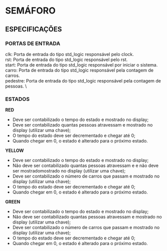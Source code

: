 # SEMÁFORO
## ESPECIFICAÇÕES

### PORTAS DE ENTRADA
clk:      Porta de entrada do tipo std_logic responsável pelo clock. \
rst:      Porta de entrada do tipo std_logic responsável pelo rst. \
start:    Porta de entrada do tipo std_logic responsável por iniciar o sistema. \
carro:    Porta de entrada do tipo std_logic responsável pela contagem de carros. \
pedestre: Porta de entrada do tipo std_logic responsável pela contagem de pessoas. \



### ESTADOS

**RED**
 - Deve ser contabilizado o tempo do estado e mostrado no display;
 - Deve ser contabilizado quantas pessoas atravessam e mostrado no display (utilizar uma chave);
 - O tempo do estado deve ser decrementado e chegar até 0;
 - Quando chegar em 0, o estado é alterado para o próximo estado.

**YELLOW**
 - Deve ser contabilizado o tempo do estado e mostrado no display;
 - Não deve  ser contabilizado quantas pessoas atravessam e e não deve ser mostradomostrado no display (utilizar uma chave);
 - Deve  ser contabilizado o número de carros que passam e mostrado no display (utilizar uma chave);
 - O tempo do estado deve ser decrementado e chegar até 0;
 - Quando chegar em 0, o estado é alterado para o próximo estado.

**GREEN**
 - Deve ser contabilizado o tempo do estado e mostrado no display;
 - Não deve  ser contabilizado quantas pessoas atravessam e mostrado no display (utilizar uma chave);
 - Deve  ser contabilizado o número de carros que passam e mostrado no display (utilizar uma chave);
 - O tempo do estado deve ser decrementado e chegar até 0;
 - Quando chegar em 0, o estado é alterado para o próximo estado.





